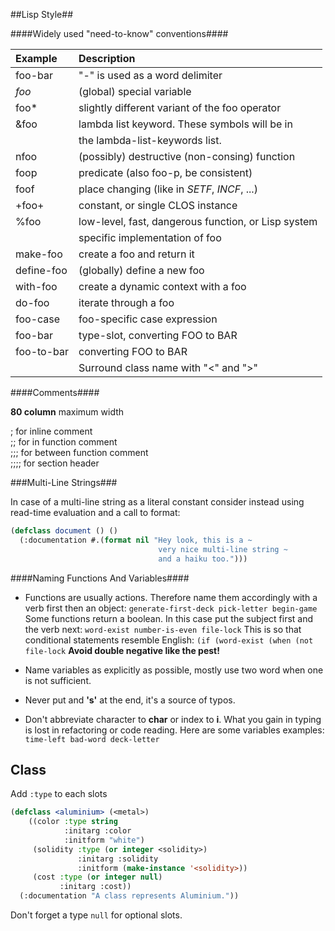 ##Lisp Style##

####Widely used "need-to-know" conventions####

| Example           | Description                                         |
| :---------------- | :--------------------------------                   |
| foo-bar           | "-" is used as a word delimiter                     |
| *foo*             | (global) special variable                           |
| foo*              | slightly different variant of the foo operator      |
| &foo              | lambda list keyword. These symbols will be in       |
|                   | the lambda-list-keywords list.                      |
| nfoo              | (possibly) destructive (non-consing) function       |
| foop              | predicate (also foo-p, be consistent)               |
| foof              | place changing (like in *SETF*, *INCF*, ...)        |
| +foo+             | constant, or single CLOS instance                   |
| %foo              | low-level, fast, dangerous function, or Lisp system |
|                   | specific implementation of foo                      |
| make-foo          | create a foo and return it                          |
| define-foo        | (globally) define a new foo                         |
| with-foo          | create a dynamic context with a foo                 |
| do-foo            | iterate through a foo                               |
| foo-case          | foo-specific case expression                        |
| foo-bar           | type-slot, converting FOO to BAR                    |
| foo-to-bar        | converting FOO to BAR                               |
| <class-name>      | Surround class name with "<" and ">"                |

####Comments####

**80 column** maximum width

;  for inline comment<br/>
;;  for in function comment<br/>
;;;   for between function comment<br/>
;;;;   for section header

###Multi-Line Strings###

In case of a multi-line string as a literal constant consider
instead using read-time evaluation and a call to format:
``` cl
(defclass document () ()
  (:documentation #.(format nil "Hey look, this is a ~
                                 very nice multi-line string ~
                                 and a haiku too.")))
```

####Naming Functions And Variables####

- Functions are usually actions. Therefore name them accordingly with a verb first then an object:
`
    generate-first-deck
    pick-letter
    begin-game
`
Some functions return a boolean. In this case put the subject first and the verb next:
`
    word-exist
    number-is-even
    file-lock
`
This is so that conditional statements resemble English:
`
    (if (word-exist
    (when (not file-lock
`
**Avoid double negative like the pest!**

- Name variables as explicitly as possible, mostly use two word when one is not sufficient.
- Never put and **'s'** at the end, it's a source of typos.
- Don't abbreviate character to **char** or index to **i**. What you gain in typing is lost
in refactoring or code reading. Here are some variables examples:
`
    time-left
    bad-word
    deck-letter
`
## Class

Add `:type` to each slots

``` cl
(defclass <aluminium> (<metal>)
    ((color :type string
            :initarg :color
            :initform "white")
     (solidity :type (or integer <solidity>)
               :initarg :solidity
               :initform (make-instance '<solidity>))
     (cost :type (or integer null)
           :initarg :cost))
  (:documentation "A class represents Aluminium."))
```

Don't forget a type `null` for optional slots.
